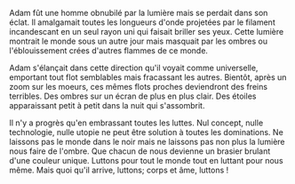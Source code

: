Adam fût une homme obnubilé par la lumière mais se perdait dans son éclat. Il amalgamait toutes les longueurs d'onde projetées par le filament incandescant en un seul rayon uni qui faisait briller ses yeux. Cette lumière montrait le monde sous un autre jour mais masquait par les ombres ou l'éblouissement crées d'autres flammes de ce monde. 

Adam s'élançait dans cette direction qu'il voyait comme universelle, emportant tout flot semblables mais fracassant les autres. Bientôt, après un zoom sur les moeurs, ces mêmes flots proches deviendront des freins terribles. Des ombres sur un écran de plus en plus clair. Des étoiles apparaissant petit à petit dans la nuit qui s'assombrit.

Il n'y a progrès qu'en embrassant toutes les luttes. Nul concept, nulle technologie, nulle utopie ne peut être solution à toutes les dominations. Ne laissons pas le monde dans le noir mais ne laissons pas non plus la lumière nous faire de l'ombre. Que chacun de nous devienne un brasier brulant d'une couleur unique. Luttons pour tout le monde tout en luttant pour nous même. Mais quoi qu'il arrive, luttons; corps et âme, luttons !